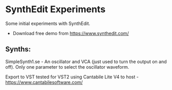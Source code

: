 # SynthEdit Experiments
 Some initial experiments with SynthEdit.

 - Download free demo from https://www.synthedit.com/

 ## Synths:

 SimpleSynth1.se - An oscillator and VCA (just used to turn the output on and off). Only one parameter to select the oscillator waveform.

 Export to VST tested for VST2 using Cantabile Lite V4 to host - https://www.cantabilesoftware.com/
